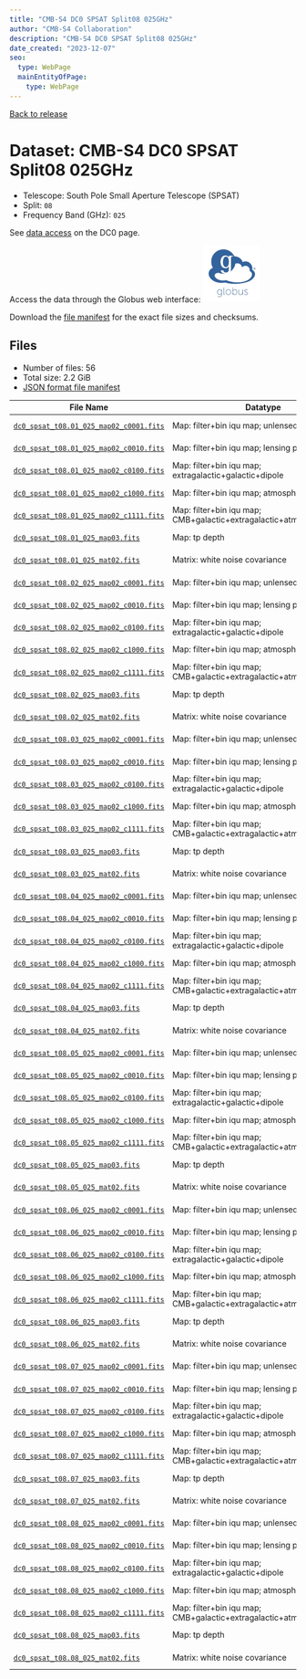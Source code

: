 ```yaml
---
title: "CMB-S4 DC0 SPSAT Split08 025GHz"
author: "CMB-S4 Collaboration"
description: "CMB-S4 DC0 SPSAT Split08 025GHz"
date_created: "2023-12-07"
seo:
  type: WebPage
  mainEntityOfPage:
    type: WebPage
---
```


[Back to release](./dc0.html#datasets)

# Dataset: CMB-S4 DC0 SPSAT Split08 025GHz

- Telescope: South Pole Small Aperture Telescope (SPSAT)
- Split: `08`
- Frequency Band (GHz): `025`

See [data access](./dc0.html#data-access) on the DC0 page.

Access the data through the Globus web interface: [![Download via Globus](images/globus-logo.png)](https://app.globus.org/file-manager?origin_id=c9dc477a-3db5-4946-874d-a5dc7efcabcf&origin_path=%2Fdatareleases%2Fdc0%2Fmission%2Fspsat%2Fsplit08%2F025%2F)

Download the [file manifest](https://g-9fdb0b.6b7bd8.0ec8.data.globus.org/datareleases/dc0/mission/spsat/split08/025/manifest.json) for the exact file sizes and checksums.

## Files

- Number of files: 56
- Total size: 2.2 GiB
- [JSON format file manifest](https://g-9fdb0b.6b7bd8.0ec8.data.globus.org/datareleases/dc0/mission/spsat/split08/025/manifest.json)

|                                                                                File Name                                                                                 |                               Datatype                               |   Size   |
| ------------------------------------------------------------------------------------------------------------------------------------------------------------------------ | -------------------------------------------------------------------- | -------- |
| [`dc0_spsat_t08.01_025_map02_c0001.fits`](https://g-9fdb0b.6b7bd8.0ec8.data.globus.org/datareleases/dc0/mission/spsat/split08/025/dc0_spsat_t08.01_025_map02_c0001.fits) | Map: filter+bin iqu map; unlensed primary CMB                        | 36.0 MiB |
| [`dc0_spsat_t08.01_025_map02_c0010.fits`](https://g-9fdb0b.6b7bd8.0ec8.data.globus.org/datareleases/dc0/mission/spsat/split08/025/dc0_spsat_t08.01_025_map02_c0010.fits) | Map: filter+bin iqu map; lensing perturbation                        | 36.0 MiB |
| [`dc0_spsat_t08.01_025_map02_c0100.fits`](https://g-9fdb0b.6b7bd8.0ec8.data.globus.org/datareleases/dc0/mission/spsat/split08/025/dc0_spsat_t08.01_025_map02_c0100.fits) | Map: filter+bin iqu map; extragalactic+galactic+dipole               | 36.0 MiB |
| [`dc0_spsat_t08.01_025_map02_c1000.fits`](https://g-9fdb0b.6b7bd8.0ec8.data.globus.org/datareleases/dc0/mission/spsat/split08/025/dc0_spsat_t08.01_025_map02_c1000.fits) | Map: filter+bin iqu map; atmosphere+noise                            | 36.0 MiB |
| [`dc0_spsat_t08.01_025_map02_c1111.fits`](https://g-9fdb0b.6b7bd8.0ec8.data.globus.org/datareleases/dc0/mission/spsat/split08/025/dc0_spsat_t08.01_025_map02_c1111.fits) | Map: filter+bin iqu map; CMB+galactic+extragalactic+atmosphere+noise | 36.0 MiB |
| [`dc0_spsat_t08.01_025_map03.fits`](https://g-9fdb0b.6b7bd8.0ec8.data.globus.org/datareleases/dc0/mission/spsat/split08/025/dc0_spsat_t08.01_025_map03.fits)             | Map: tp depth                                                        | 24.0 MiB |
| [`dc0_spsat_t08.01_025_mat02.fits`](https://g-9fdb0b.6b7bd8.0ec8.data.globus.org/datareleases/dc0/mission/spsat/split08/025/dc0_spsat_t08.01_025_mat02.fits)             | Matrix: white noise covariance                                       | 72.0 MiB |
| [`dc0_spsat_t08.02_025_map02_c0001.fits`](https://g-9fdb0b.6b7bd8.0ec8.data.globus.org/datareleases/dc0/mission/spsat/split08/025/dc0_spsat_t08.02_025_map02_c0001.fits) | Map: filter+bin iqu map; unlensed primary CMB                        | 36.0 MiB |
| [`dc0_spsat_t08.02_025_map02_c0010.fits`](https://g-9fdb0b.6b7bd8.0ec8.data.globus.org/datareleases/dc0/mission/spsat/split08/025/dc0_spsat_t08.02_025_map02_c0010.fits) | Map: filter+bin iqu map; lensing perturbation                        | 36.0 MiB |
| [`dc0_spsat_t08.02_025_map02_c0100.fits`](https://g-9fdb0b.6b7bd8.0ec8.data.globus.org/datareleases/dc0/mission/spsat/split08/025/dc0_spsat_t08.02_025_map02_c0100.fits) | Map: filter+bin iqu map; extragalactic+galactic+dipole               | 36.0 MiB |
| [`dc0_spsat_t08.02_025_map02_c1000.fits`](https://g-9fdb0b.6b7bd8.0ec8.data.globus.org/datareleases/dc0/mission/spsat/split08/025/dc0_spsat_t08.02_025_map02_c1000.fits) | Map: filter+bin iqu map; atmosphere+noise                            | 36.0 MiB |
| [`dc0_spsat_t08.02_025_map02_c1111.fits`](https://g-9fdb0b.6b7bd8.0ec8.data.globus.org/datareleases/dc0/mission/spsat/split08/025/dc0_spsat_t08.02_025_map02_c1111.fits) | Map: filter+bin iqu map; CMB+galactic+extragalactic+atmosphere+noise | 36.0 MiB |
| [`dc0_spsat_t08.02_025_map03.fits`](https://g-9fdb0b.6b7bd8.0ec8.data.globus.org/datareleases/dc0/mission/spsat/split08/025/dc0_spsat_t08.02_025_map03.fits)             | Map: tp depth                                                        | 24.0 MiB |
| [`dc0_spsat_t08.02_025_mat02.fits`](https://g-9fdb0b.6b7bd8.0ec8.data.globus.org/datareleases/dc0/mission/spsat/split08/025/dc0_spsat_t08.02_025_mat02.fits)             | Matrix: white noise covariance                                       | 72.0 MiB |
| [`dc0_spsat_t08.03_025_map02_c0001.fits`](https://g-9fdb0b.6b7bd8.0ec8.data.globus.org/datareleases/dc0/mission/spsat/split08/025/dc0_spsat_t08.03_025_map02_c0001.fits) | Map: filter+bin iqu map; unlensed primary CMB                        | 36.0 MiB |
| [`dc0_spsat_t08.03_025_map02_c0010.fits`](https://g-9fdb0b.6b7bd8.0ec8.data.globus.org/datareleases/dc0/mission/spsat/split08/025/dc0_spsat_t08.03_025_map02_c0010.fits) | Map: filter+bin iqu map; lensing perturbation                        | 36.0 MiB |
| [`dc0_spsat_t08.03_025_map02_c0100.fits`](https://g-9fdb0b.6b7bd8.0ec8.data.globus.org/datareleases/dc0/mission/spsat/split08/025/dc0_spsat_t08.03_025_map02_c0100.fits) | Map: filter+bin iqu map; extragalactic+galactic+dipole               | 36.0 MiB |
| [`dc0_spsat_t08.03_025_map02_c1000.fits`](https://g-9fdb0b.6b7bd8.0ec8.data.globus.org/datareleases/dc0/mission/spsat/split08/025/dc0_spsat_t08.03_025_map02_c1000.fits) | Map: filter+bin iqu map; atmosphere+noise                            | 36.0 MiB |
| [`dc0_spsat_t08.03_025_map02_c1111.fits`](https://g-9fdb0b.6b7bd8.0ec8.data.globus.org/datareleases/dc0/mission/spsat/split08/025/dc0_spsat_t08.03_025_map02_c1111.fits) | Map: filter+bin iqu map; CMB+galactic+extragalactic+atmosphere+noise | 36.0 MiB |
| [`dc0_spsat_t08.03_025_map03.fits`](https://g-9fdb0b.6b7bd8.0ec8.data.globus.org/datareleases/dc0/mission/spsat/split08/025/dc0_spsat_t08.03_025_map03.fits)             | Map: tp depth                                                        | 24.0 MiB |
| [`dc0_spsat_t08.03_025_mat02.fits`](https://g-9fdb0b.6b7bd8.0ec8.data.globus.org/datareleases/dc0/mission/spsat/split08/025/dc0_spsat_t08.03_025_mat02.fits)             | Matrix: white noise covariance                                       | 72.0 MiB |
| [`dc0_spsat_t08.04_025_map02_c0001.fits`](https://g-9fdb0b.6b7bd8.0ec8.data.globus.org/datareleases/dc0/mission/spsat/split08/025/dc0_spsat_t08.04_025_map02_c0001.fits) | Map: filter+bin iqu map; unlensed primary CMB                        | 36.0 MiB |
| [`dc0_spsat_t08.04_025_map02_c0010.fits`](https://g-9fdb0b.6b7bd8.0ec8.data.globus.org/datareleases/dc0/mission/spsat/split08/025/dc0_spsat_t08.04_025_map02_c0010.fits) | Map: filter+bin iqu map; lensing perturbation                        | 36.0 MiB |
| [`dc0_spsat_t08.04_025_map02_c0100.fits`](https://g-9fdb0b.6b7bd8.0ec8.data.globus.org/datareleases/dc0/mission/spsat/split08/025/dc0_spsat_t08.04_025_map02_c0100.fits) | Map: filter+bin iqu map; extragalactic+galactic+dipole               | 36.0 MiB |
| [`dc0_spsat_t08.04_025_map02_c1000.fits`](https://g-9fdb0b.6b7bd8.0ec8.data.globus.org/datareleases/dc0/mission/spsat/split08/025/dc0_spsat_t08.04_025_map02_c1000.fits) | Map: filter+bin iqu map; atmosphere+noise                            | 36.0 MiB |
| [`dc0_spsat_t08.04_025_map02_c1111.fits`](https://g-9fdb0b.6b7bd8.0ec8.data.globus.org/datareleases/dc0/mission/spsat/split08/025/dc0_spsat_t08.04_025_map02_c1111.fits) | Map: filter+bin iqu map; CMB+galactic+extragalactic+atmosphere+noise | 36.0 MiB |
| [`dc0_spsat_t08.04_025_map03.fits`](https://g-9fdb0b.6b7bd8.0ec8.data.globus.org/datareleases/dc0/mission/spsat/split08/025/dc0_spsat_t08.04_025_map03.fits)             | Map: tp depth                                                        | 24.0 MiB |
| [`dc0_spsat_t08.04_025_mat02.fits`](https://g-9fdb0b.6b7bd8.0ec8.data.globus.org/datareleases/dc0/mission/spsat/split08/025/dc0_spsat_t08.04_025_mat02.fits)             | Matrix: white noise covariance                                       | 72.0 MiB |
| [`dc0_spsat_t08.05_025_map02_c0001.fits`](https://g-9fdb0b.6b7bd8.0ec8.data.globus.org/datareleases/dc0/mission/spsat/split08/025/dc0_spsat_t08.05_025_map02_c0001.fits) | Map: filter+bin iqu map; unlensed primary CMB                        | 36.0 MiB |
| [`dc0_spsat_t08.05_025_map02_c0010.fits`](https://g-9fdb0b.6b7bd8.0ec8.data.globus.org/datareleases/dc0/mission/spsat/split08/025/dc0_spsat_t08.05_025_map02_c0010.fits) | Map: filter+bin iqu map; lensing perturbation                        | 36.0 MiB |
| [`dc0_spsat_t08.05_025_map02_c0100.fits`](https://g-9fdb0b.6b7bd8.0ec8.data.globus.org/datareleases/dc0/mission/spsat/split08/025/dc0_spsat_t08.05_025_map02_c0100.fits) | Map: filter+bin iqu map; extragalactic+galactic+dipole               | 36.0 MiB |
| [`dc0_spsat_t08.05_025_map02_c1000.fits`](https://g-9fdb0b.6b7bd8.0ec8.data.globus.org/datareleases/dc0/mission/spsat/split08/025/dc0_spsat_t08.05_025_map02_c1000.fits) | Map: filter+bin iqu map; atmosphere+noise                            | 36.0 MiB |
| [`dc0_spsat_t08.05_025_map02_c1111.fits`](https://g-9fdb0b.6b7bd8.0ec8.data.globus.org/datareleases/dc0/mission/spsat/split08/025/dc0_spsat_t08.05_025_map02_c1111.fits) | Map: filter+bin iqu map; CMB+galactic+extragalactic+atmosphere+noise | 36.0 MiB |
| [`dc0_spsat_t08.05_025_map03.fits`](https://g-9fdb0b.6b7bd8.0ec8.data.globus.org/datareleases/dc0/mission/spsat/split08/025/dc0_spsat_t08.05_025_map03.fits)             | Map: tp depth                                                        | 24.0 MiB |
| [`dc0_spsat_t08.05_025_mat02.fits`](https://g-9fdb0b.6b7bd8.0ec8.data.globus.org/datareleases/dc0/mission/spsat/split08/025/dc0_spsat_t08.05_025_mat02.fits)             | Matrix: white noise covariance                                       | 72.0 MiB |
| [`dc0_spsat_t08.06_025_map02_c0001.fits`](https://g-9fdb0b.6b7bd8.0ec8.data.globus.org/datareleases/dc0/mission/spsat/split08/025/dc0_spsat_t08.06_025_map02_c0001.fits) | Map: filter+bin iqu map; unlensed primary CMB                        | 36.0 MiB |
| [`dc0_spsat_t08.06_025_map02_c0010.fits`](https://g-9fdb0b.6b7bd8.0ec8.data.globus.org/datareleases/dc0/mission/spsat/split08/025/dc0_spsat_t08.06_025_map02_c0010.fits) | Map: filter+bin iqu map; lensing perturbation                        | 36.0 MiB |
| [`dc0_spsat_t08.06_025_map02_c0100.fits`](https://g-9fdb0b.6b7bd8.0ec8.data.globus.org/datareleases/dc0/mission/spsat/split08/025/dc0_spsat_t08.06_025_map02_c0100.fits) | Map: filter+bin iqu map; extragalactic+galactic+dipole               | 36.0 MiB |
| [`dc0_spsat_t08.06_025_map02_c1000.fits`](https://g-9fdb0b.6b7bd8.0ec8.data.globus.org/datareleases/dc0/mission/spsat/split08/025/dc0_spsat_t08.06_025_map02_c1000.fits) | Map: filter+bin iqu map; atmosphere+noise                            | 36.0 MiB |
| [`dc0_spsat_t08.06_025_map02_c1111.fits`](https://g-9fdb0b.6b7bd8.0ec8.data.globus.org/datareleases/dc0/mission/spsat/split08/025/dc0_spsat_t08.06_025_map02_c1111.fits) | Map: filter+bin iqu map; CMB+galactic+extragalactic+atmosphere+noise | 36.0 MiB |
| [`dc0_spsat_t08.06_025_map03.fits`](https://g-9fdb0b.6b7bd8.0ec8.data.globus.org/datareleases/dc0/mission/spsat/split08/025/dc0_spsat_t08.06_025_map03.fits)             | Map: tp depth                                                        | 24.0 MiB |
| [`dc0_spsat_t08.06_025_mat02.fits`](https://g-9fdb0b.6b7bd8.0ec8.data.globus.org/datareleases/dc0/mission/spsat/split08/025/dc0_spsat_t08.06_025_mat02.fits)             | Matrix: white noise covariance                                       | 72.0 MiB |
| [`dc0_spsat_t08.07_025_map02_c0001.fits`](https://g-9fdb0b.6b7bd8.0ec8.data.globus.org/datareleases/dc0/mission/spsat/split08/025/dc0_spsat_t08.07_025_map02_c0001.fits) | Map: filter+bin iqu map; unlensed primary CMB                        | 36.0 MiB |
| [`dc0_spsat_t08.07_025_map02_c0010.fits`](https://g-9fdb0b.6b7bd8.0ec8.data.globus.org/datareleases/dc0/mission/spsat/split08/025/dc0_spsat_t08.07_025_map02_c0010.fits) | Map: filter+bin iqu map; lensing perturbation                        | 36.0 MiB |
| [`dc0_spsat_t08.07_025_map02_c0100.fits`](https://g-9fdb0b.6b7bd8.0ec8.data.globus.org/datareleases/dc0/mission/spsat/split08/025/dc0_spsat_t08.07_025_map02_c0100.fits) | Map: filter+bin iqu map; extragalactic+galactic+dipole               | 36.0 MiB |
| [`dc0_spsat_t08.07_025_map02_c1000.fits`](https://g-9fdb0b.6b7bd8.0ec8.data.globus.org/datareleases/dc0/mission/spsat/split08/025/dc0_spsat_t08.07_025_map02_c1000.fits) | Map: filter+bin iqu map; atmosphere+noise                            | 36.0 MiB |
| [`dc0_spsat_t08.07_025_map02_c1111.fits`](https://g-9fdb0b.6b7bd8.0ec8.data.globus.org/datareleases/dc0/mission/spsat/split08/025/dc0_spsat_t08.07_025_map02_c1111.fits) | Map: filter+bin iqu map; CMB+galactic+extragalactic+atmosphere+noise | 36.0 MiB |
| [`dc0_spsat_t08.07_025_map03.fits`](https://g-9fdb0b.6b7bd8.0ec8.data.globus.org/datareleases/dc0/mission/spsat/split08/025/dc0_spsat_t08.07_025_map03.fits)             | Map: tp depth                                                        | 24.0 MiB |
| [`dc0_spsat_t08.07_025_mat02.fits`](https://g-9fdb0b.6b7bd8.0ec8.data.globus.org/datareleases/dc0/mission/spsat/split08/025/dc0_spsat_t08.07_025_mat02.fits)             | Matrix: white noise covariance                                       | 72.0 MiB |
| [`dc0_spsat_t08.08_025_map02_c0001.fits`](https://g-9fdb0b.6b7bd8.0ec8.data.globus.org/datareleases/dc0/mission/spsat/split08/025/dc0_spsat_t08.08_025_map02_c0001.fits) | Map: filter+bin iqu map; unlensed primary CMB                        | 36.0 MiB |
| [`dc0_spsat_t08.08_025_map02_c0010.fits`](https://g-9fdb0b.6b7bd8.0ec8.data.globus.org/datareleases/dc0/mission/spsat/split08/025/dc0_spsat_t08.08_025_map02_c0010.fits) | Map: filter+bin iqu map; lensing perturbation                        | 36.0 MiB |
| [`dc0_spsat_t08.08_025_map02_c0100.fits`](https://g-9fdb0b.6b7bd8.0ec8.data.globus.org/datareleases/dc0/mission/spsat/split08/025/dc0_spsat_t08.08_025_map02_c0100.fits) | Map: filter+bin iqu map; extragalactic+galactic+dipole               | 36.0 MiB |
| [`dc0_spsat_t08.08_025_map02_c1000.fits`](https://g-9fdb0b.6b7bd8.0ec8.data.globus.org/datareleases/dc0/mission/spsat/split08/025/dc0_spsat_t08.08_025_map02_c1000.fits) | Map: filter+bin iqu map; atmosphere+noise                            | 36.0 MiB |
| [`dc0_spsat_t08.08_025_map02_c1111.fits`](https://g-9fdb0b.6b7bd8.0ec8.data.globus.org/datareleases/dc0/mission/spsat/split08/025/dc0_spsat_t08.08_025_map02_c1111.fits) | Map: filter+bin iqu map; CMB+galactic+extragalactic+atmosphere+noise | 36.0 MiB |
| [`dc0_spsat_t08.08_025_map03.fits`](https://g-9fdb0b.6b7bd8.0ec8.data.globus.org/datareleases/dc0/mission/spsat/split08/025/dc0_spsat_t08.08_025_map03.fits)             | Map: tp depth                                                        | 24.0 MiB |
| [`dc0_spsat_t08.08_025_mat02.fits`](https://g-9fdb0b.6b7bd8.0ec8.data.globus.org/datareleases/dc0/mission/spsat/split08/025/dc0_spsat_t08.08_025_mat02.fits)             | Matrix: white noise covariance                                       | 72.0 MiB |
